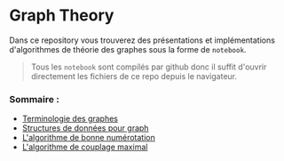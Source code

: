 # Graph Theory

Dans ce repository vous trouverez des présentations et implémentations d'algorithmes de théorie des graphes sous la forme de `notebook`.  

>Tous les `notebook` sont compilés par github donc il suffit d'ouvrir directement les fichiers de ce repo depuis le navigateur.

### Sommaire :
- [Terminologie des graphes](graph_terminology.ipynb)
- [Structures de données pour graph](graph_data_structure.ipynb)
- [L'algorithme de bonne numérotation](Good_numbering.ipynb)
- [L'algorithme de couplage maximal](maximum_matching.ipynb)

